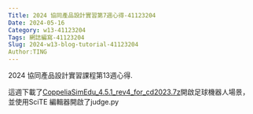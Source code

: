 ```yaml
---
Title: 2024 協同產品設計實習第7週心得-41123204
Date: 2024-05-16
Category: w13-41123204
Tags: 網誌編寫-41123204
Slug: 2024-w13-blog-tutorial-41123204
Author:TING 
---
```


2024 協同產品設計實習課程第13週心得.

<!-- PELICAN_END_SUMMARY -->
這週下載了[CoppeliaSimEdu_4.5.1_rev4_for_cd2023.7z](http://229.cycu.org/CoppeliaSimEdu_4.5.1_rev4_for_cd2023.7z)開啟足球機器人場景，並使用SciTE 編輯器開啟了judge.py